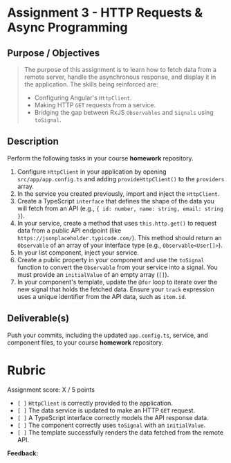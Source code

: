 # Assignment 3 - HTTP Requests & Async Programming

## Purpose / Objectives

> The purpose of this assignment is to learn how to fetch data from a remote server, handle the asynchronous response, and display it in the application. The skills being reinforced are:
> -   Configuring Angular's `HttpClient`.
> -   Making HTTP `GET` requests from a service.
> -   Bridging the gap between RxJS `Observables` and `Signals` using `toSignal`.

## Description

Perform the following tasks in your course **homework** repository.

1.  Configure `HttpClient` in your application by opening `src/app/app.config.ts` and adding `provideHttpClient()` to the `providers` array.
2.  In the service you created previously, import and inject the `HttpClient`.
3.  Create a TypeScript `interface` that defines the shape of the data you will fetch from an API (e.g., `{ id: number, name: string, email: string }`).
4.  In your service, create a method that uses `this.http.get()` to request data from a public API endpoint (like `https://jsonplaceholder.typicode.com/`). This method should return an `Observable` of an array of your interface type (e.g., `Observable<User[]>`).
5.  In your list component, inject your service.
6.  Create a public property in your component and use the `toSignal` function to convert the `Observable` from your service into a signal. You must provide an `initialValue` of an empty array (`[]`).
7.  In your component's template, update the `@for` loop to iterate over the new signal that holds the fetched data. Ensure your `track` expression uses a unique identifier from the API data, such as `item.id`.

## Deliverable(s)

Push your commits, including the updated `app.config.ts`, service, and component files, to your course **homework** repository.

# Rubric

Assignment score: X / 5 points

-   `[ ]` `HttpClient` is correctly provided to the application.
-   `[ ]` The data service is updated to make an HTTP `GET` request.
-   `[ ]` A TypeScript interface correctly models the API response data.
-   `[ ]` The component correctly uses `toSignal` with an `initialValue`.
-   `[ ]` The template successfully renders the data fetched from the remote API.

**Feedback:**
